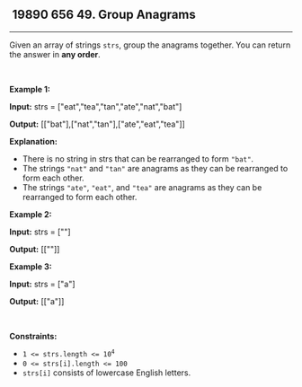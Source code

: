 <h2> 19890 656
49. Group Anagrams</h2><hr><div><p>Given an array of strings <code>strs</code>, group the <span data-keyword="anagram">anagrams</span> together. You can return the answer in <strong>any order</strong>.</p>

<p>&nbsp;</p>
<p><strong class="example">Example 1:</strong></p>

<div class="example-block">
<p><strong>Input:</strong> <span class="example-io">strs = ["eat","tea","tan","ate","nat","bat"]</span></p>

<p><strong>Output:</strong> <span class="example-io">[["bat"],["nat","tan"],["ate","eat","tea"]]</span></p>

<p><strong>Explanation:</strong></p>

<ul>
	<li>There is no string in strs that can be rearranged to form <code>"bat"</code>.</li>
	<li>The strings <code>"nat"</code> and <code>"tan"</code> are anagrams as they can be rearranged to form each other.</li>
	<li>The strings <code>"ate"</code>, <code>"eat"</code>, and <code>"tea"</code> are anagrams as they can be rearranged to form each other.</li>
</ul>
</div>

<p><strong class="example">Example 2:</strong></p>

<div class="example-block">
<p><strong>Input:</strong> <span class="example-io">strs = [""]</span></p>

<p><strong>Output:</strong> <span class="example-io">[[""]]</span></p>
</div>

<p><strong class="example">Example 3:</strong></p>

<div class="example-block">
<p><strong>Input:</strong> <span class="example-io">strs = ["a"]</span></p>

<p><strong>Output:</strong> <span class="example-io">[["a"]]</span></p>
</div>

<p>&nbsp;</p>
<p><strong>Constraints:</strong></p>

<ul>
	<li><code>1 &lt;= strs.length &lt;= 10<sup>4</sup></code></li>
	<li><code>0 &lt;= strs[i].length &lt;= 100</code></li>
	<li><code>strs[i]</code> consists of lowercase English letters.</li>
</ul>
</div>